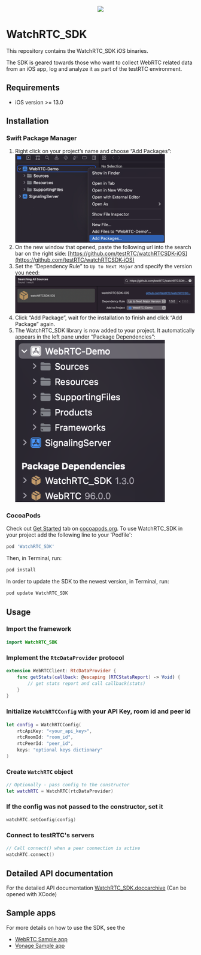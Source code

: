 <p align="center">
  <img height="160" src="https://avatars.githubusercontent.com/u/16746133?s=200&v=4" />
</p>

# WatchRTC_SDK

This repository contains the WatchRTC_SDK iOS binaries.

The SDK is geared towards those who want to collect WebRTC related data from an iOS app, log and analyze it as part of the testRTC environment.

## Requirements
* iOS version >= 13.0

## Installation
### Swift Package Manager
1. Right click on your project’s name and choose “Add Packages”:\
    <img src="Documentation/images/image1.png" width="400">
2. On the new window that opened, paste the following url into the search bar on the right side: [https://github.com/testRTC/watchRTCSDK-iOS](https://github.com/testRTC/watchRTCSDK-iOS)
3. Set the “Dependency Rule” to `Up to Next Major` and specify the version you need:\
    <img src="Documentation/images/image2.png" width="500">
4. Click “Add Package”, wait for the installation to finish and click “Add Package” again.
5. The WatchRTC_SDK library is now added to your project.
It automatically appears in the left pane under “Package Dependencies”:\
    <img src="Documentation/images/image3.png" width="400">

### CocoaPods
Check out [Get Started](http://cocoapods.org/) tab on [cocoapods.org](http://cocoapods.org/).
To use WatchRTC_SDK in your project add the following line to your 'Podfile':
```ruby
pod 'WatchRTC_SDK'
```
Then, in Terminal, run:
```sh
pod install
```
In order to update the SDK to the newest version, in Terminal, run:
```sh
pod update WatchRTC_SDK
```



## Usage
### Import the framework
```swift
import WatchRTC_SDK
```
### Implement the `RtcDataProvider` protocol
```swift
extension WebRTCClient: RtcDataProvider {
    func getStats(callback: @escaping (RTCStatsReport) -> Void) {
        // get stats report and call callback(stats)
    }
}
```
### Initialize `WatchRTCConfig` with your API Key, room id and peer id
```swift
let config = WatchRTCConfig(
    rtcApiKey: "<your_api_key>",
    rtcRoomId: "room_id",
    rtcPeerId: "peer_id",
    keys: "optional keys dictionary"
)
```
### Create `WatchRTC` object
```swift
// Optionally - pass config to the constructor
let watchRTC = WatchRTC(rtcDataProvider)
```
### If the config was not passed to the constructor, set it
```swift
watchRTC.setConfig(config)
```
### Connect to testRTC's servers
```swift
// Call connect() when a peer connection is active
watchRTC.connect()
```

## Detailed API documentation
For the detailed API documentation [WatchRTC_SDK.doccarchive](Documentation/API&#32;Documentation/WatchRTC_SDK.doccarchive) (Can be opened with XCode)

## Sample apps
For more details on how to use the SDK, see the 
* [WebRTC Sample app](https://github.com/testRTC/watchRTCSDK-iOS-SampleApp)
* [Vonage Sample app](https://github.com/testRTC/watchRTCSDK-iOS-VonageSampleApp)
